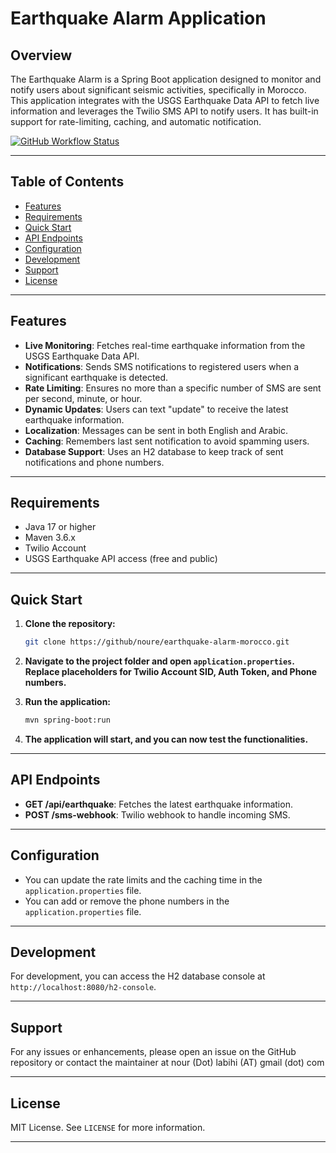 # Earthquake Alarm Application

## Overview

The Earthquake Alarm is a Spring Boot application designed to monitor and notify users about significant seismic activities, specifically in Morocco. This application integrates with the USGS Earthquake Data API to fetch live information and leverages the Twilio SMS API to notify users. It has built-in support for rate-limiting, caching, and automatic notification.

[![GitHub Workflow Status](https://github.com/noure/earthquake-alarm-morocco/actions/workflows/spring-boot.yaml/badge.svg)](https://github.com/noure/earthquake-alarm-morocco/actions/workflows/spring-boot.yaml)

---


## Table of Contents
- [Features](#features)
- [Requirements](#requirements)
- [Quick Start](#quick-start)
- [API Endpoints](#api-endpoints)
- [Configuration](#configuration)
- [Development](#development)
- [Support](#support)
- [License](#license)

---

## Features

- **Live Monitoring**: Fetches real-time earthquake information from the USGS Earthquake Data API.
- **Notifications**: Sends SMS notifications to registered users when a significant earthquake is detected.
- **Rate Limiting**: Ensures no more than a specific number of SMS are sent per second, minute, or hour.
- **Dynamic Updates**: Users can text "update" to receive the latest earthquake information.
- **Localization**: Messages can be sent in both English and Arabic.
- **Caching**: Remembers last sent notification to avoid spamming users.
- **Database Support**: Uses an H2 database to keep track of sent notifications and phone numbers.

---

## Requirements

- Java 17 or higher
- Maven 3.6.x
- Twilio Account
- USGS Earthquake API access (free and public)

---

## Quick Start

1. **Clone the repository:**

    ```bash
    git clone https://github/noure/earthquake-alarm-morocco.git
    ```

2. **Navigate to the project folder and open `application.properties`. Replace placeholders for Twilio Account SID, Auth Token, and Phone numbers.**

3. **Run the application:**

    ```bash
    mvn spring-boot:run
    ```

4. **The application will start, and you can now test the functionalities.**

---

## API Endpoints

- **GET /api/earthquake**: Fetches the latest earthquake information.
- **POST /sms-webhook**: Twilio webhook to handle incoming SMS.

---

## Configuration

- You can update the rate limits and the caching time in the `application.properties` file.
- You can add or remove the phone numbers in the `application.properties` file.

---

## Development

For development, you can access the H2 database console at `http://localhost:8080/h2-console`.

---

## Support

For any issues or enhancements, please open an issue on the GitHub repository or contact the maintainer at nour (Dot) labihi (AT) gmail (dot) com

---

## License

MIT License. See `LICENSE` for more information.

---
